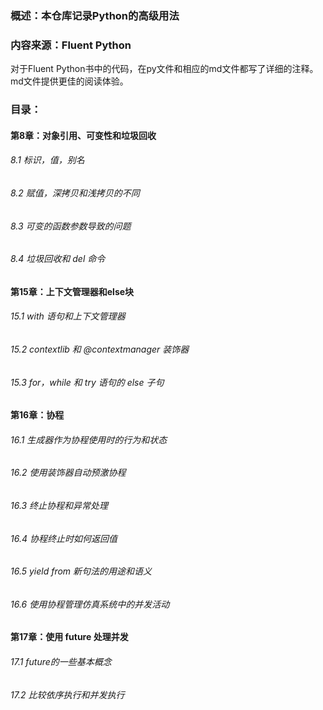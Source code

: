 ### 概述：本仓库记录Python的高级用法

### 内容来源：Fluent Python

对于Fluent Python书中的代码，在py文件和相应的md文件都写了详细的注释。
md文件提供更佳的阅读体验。

### 目录：

#### 第8章：对象引用、可变性和垃圾回收
###### 8.1 标识，值，别名
###### 8.2 赋值，深拷贝和浅拷贝的不同
###### 8.3 可变的函数参数导致的问题
###### 8.4 垃圾回收和 del 命令

#### 第15章：上下文管理器和else块
###### 15.1 with 语句和上下文管理器
###### 15.2 contextlib 和 @contextmanager 装饰器
###### 15.3 for，while 和 try 语句的 else 子句

#### 第16章：协程

###### 16.1 生成器作为协程使用时的行为和状态
###### 16.2 使用装饰器自动预激协程  
###### 16.3 终止协程和异常处理
###### 16.4 协程终止时如何返回值  
###### 16.5 yield from 新句法的用途和语义  
###### 16.6 使用协程管理仿真系统中的并发活动  
  
#### 第17章：使用 future 处理并发

###### 17.1 future的一些基本概念
###### 17.2 比较依序执行和并发执行
  
  